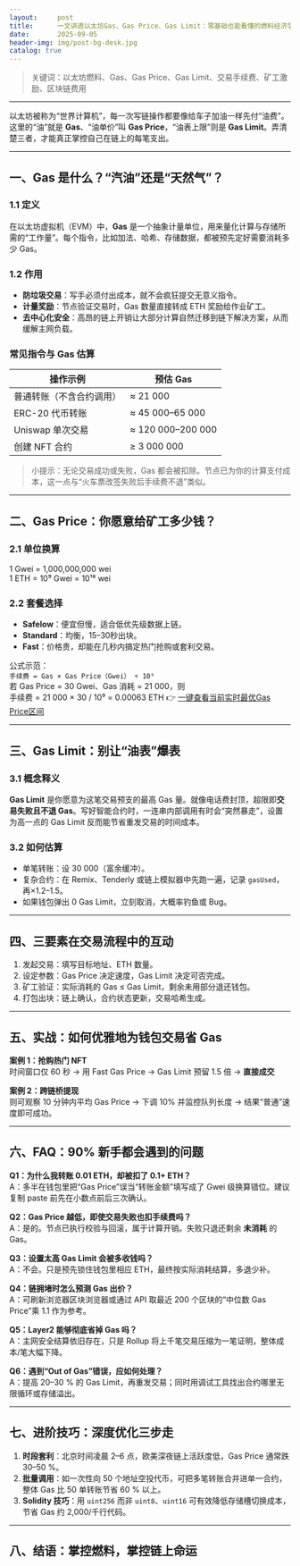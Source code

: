 ```yaml
---
layout:     post
title:      一文讲透以太坊Gas、Gas Price、Gas Limit：零基础也能看懂的燃料经济学
date:       2025-09-05
header-img: img/post-bg-desk.jpg
catalog: true
---
```


> 关键词：以太坊燃料、Gas、Gas Price、Gas Limit、交易手续费、矿工激励、区块链费用

---

以太坊被称为“世界计算机”，每一次写链操作都要像给车子加油一样先付“油费”。这里的“油”就是 **Gas**、“油单价”叫 **Gas Price**，“油表上限”则是 **Gas Limit**。弄清楚三者，才能真正掌控自己在链上的每笔支出。

---

## 一、Gas 是什么？“汽油”还是“天然气”？

### 1.1 定义  
在以太坊虚拟机（EVM）中，**Gas** 是一个抽象计量单位，用来量化计算与存储所需的“工作量”。每个指令，比如加法、哈希、存储数据，都被预先定好需要消耗多少 Gas。

### 1.2 作用  
- **防垃圾交易**：写手必须付出成本，就不会疯狂提交无意义指令。  
- **计量奖励**：节点验证交易时，Gas 数量直接转成 ETH 奖励给作业矿工。  
- **去中心化安全**：高昂的链上开销让大部分计算自然迁移到链下解决方案，从而缓解主网负载。

### 常见指令与 Gas 估算  
| 操作示例 | 预估 Gas |  
| --- | --- |  
| 普通转账（不含合约调用） | ≈ 21 000 |  
| ERC-20 代币转账 | ≈ 45 000–65 000 |  
| Uniswap 单次交易 | ≈ 120 000–200 000 |  
| 创建 NFT 合约 | ≥ 3 000 000 |

> 小提示：无论交易成功或失败，Gas 都会被扣除。节点已为你的计算支付成本，这一点与“火车票改签失败后手续费不退”类似。

---

## 二、Gas Price：你愿意给矿工多少钱？

### 2.1 单位换算  
1 Gwei = 1,000,000,000 wei  
1 ETH = 10⁹ Gwei = 10¹⁸ wei

### 2.2 套餐选择  
- **Safelow**：便宜但慢，适合低优先级数据上链。  
- **Standard**：均衡，15–30秒出块。  
- **Fast**：价格贵，却能在几秒内搞定热门抢购或套利交易。

公式示范：  
`手续费 = Gas × Gas Price（Gwei） ÷ 10⁹`  
若 Gas Price = 30 Gwei、Gas 消耗 = 21 000，则  
手续费 = 21 000 × 30 / 10⁹ = 0.00063 ETH 👉 [一键查看当前实时最优Gas Price区间](https://okxdog.com/)

---

## 三、Gas Limit：别让“油表”爆表

### 3.1 概念释义  
**Gas Limit** 是你愿意为这笔交易预支的最高 Gas 量。就像电话费封顶，超限即**交易失败且不退 Gas**。写好智能合约时，一连串内部调用有时会“突然暴走”，设置为高一点的 Gas Limit 反而能节省重发交易的时间成本。

### 3.2 如何估算  
- 单笔转账：设 30 000（富余缓冲）。  
- 复杂合约：在 Remix、Tenderly 或链上模拟器中先跑一遍，记录 `gasUsed`，再×1.2–1.5。  
- 如果钱包弹出 0 Gas Limit，立刻取消，大概率钓鱼或 Bug。

---

## 四、三要素在交易流程中的互动

1. 发起交易：填写目标地址、ETH 数量。  
2. 设定参数：Gas Price 决定速度，Gas Limit 决定可否完成。  
3. 矿工验证：实际消耗的 Gas ≤ Gas Limit，剩余未用部分退还钱包。  
4. 打包出块：链上确认，合约状态更新，交易哈希生成。

---

## 五、实战：如何优雅地为钱包交易省 Gas

**案例 1：抢购热门 NFT**  
时间窗口仅 60 秒 → 用 Fast Gas Price → Gas Limit 预留 1.5 倍 → **直接成交**

**案例 2：跨链桥提现**  
则可观察 10 分钟内平均 Gas Price → 下调 10% 并监控队列长度 → 结果“普通”速度即可成功。

---

## 六、FAQ：90% 新手都会遇到的问题

**Q1：为什么我转账 0.01 ETH，却被扣了 0.1+ ETH？**  
A：多半在钱包里把“Gas Price”误当“转账金额”填写成了 Gwei 级换算错位。建议复制 paste 前先在小数点前后三次确认。

**Q2：Gas Price 越低，即使交易失败也扣手续费吗？**  
A：是的。节点已执行校验与回滚，属于计算开销。失败只退还剩余 **未消耗** 的 Gas。

**Q3：设置太高 Gas Limit 会被多收钱吗？**  
A：不会。只是预先锁住钱包里相应 ETH，最终按实际消耗结算，多退少补。

**Q4：链拥堵时怎么预测 Gas 出价？**  
A：可刷新浏览器区块浏览器或通过 API 取最近 200 个区块的“中位数 Gas Price”乘 1.1 作为参考。

**Q5：Layer2 能够彻底省掉 Gas 吗？**  
A：主网安全结算依旧存在，只是 Rollup 将上千笔交易压缩为一笔证明，整体成本/笔大幅下降。

**Q6：遇到“Out of Gas”错误，应如何处理？**  
A：提高 20–30 % 的 Gas Limit，再重发交易；同时用调试工具找出合约哪里无限循环或存储溢出。

---

## 七、进阶技巧：深度优化三步走

1. **时段套利**：北京时间凌晨 2–6 点，欧美深夜链上活跃度低，Gas Price 通常跌 30–50 %。  
2. **批量调用**：如一次性向 50 个地址空投代币，可把多笔转账合并进单一合约，整体 Gas 比 50 单转账节省 60 % 以上。  
3. **Solidity 技巧**：用 `uint256` 而非 `uint8`、`uint16` 可有效降低存储槽切换成本，节省 Gas 约 2,000/千行代码。

---

## 八、结语：掌控燃料，掌控链上命运